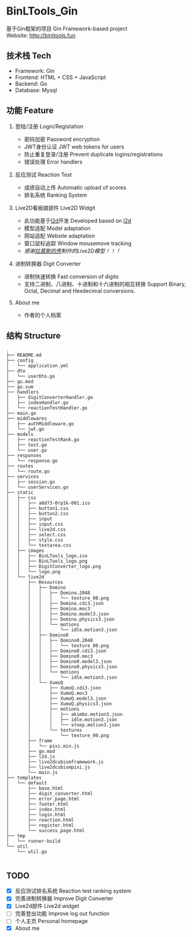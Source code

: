 # BinLTools_Gin

基于Gin框架的项目 Gin Framework-based project  
Website: http://binltools.fun

## 技术栈 Tech
- Framework: Gin
- Frontend: HTML + CSS + JavaScript
- Backend: Go
- Database: Mysql

## 功能 Feature
1. 登陆/注册 Login/Registation
    - 密码加密 Password encryption
    - JWT身份认证 JWT web tokens for users
    - 防止重复登录/注册 Prevent duplicate logins/registrations
    - 错误处理 Error handlers

2. 反应测试 Reaction Test
    - 成绩自动上传 Automatic upload of scores
    - 排名系统 Ranking System

3. Live2D看板娘部件 Live2D Widgit
	- 此功能基于[l2d](https://github.com/UsernameFull/l2d)开发 Developed based on [l2d](https://github.com/UsernameFull/l2d)
	- 模型适配 Model adaptation 
	- 网站适配 Website adaptation
    - 窗口鼠标追踪 Window mousemove tracking
    - *感谢[拉莫斯的壳](https://space.bilibili.com/6769942/?spm_id_from=333.999.0.0)制作的Live2D模型！！！*
    
3. 进制转换器 Digit Converter
    - 进制快速转换 Fast conversion of digits
    - 支持二进制、八进制、十进制和十六进制的相互转换 Support Binary, Octal, Decimal and Hexdecimal conversions.

4. About me
   - 作者的个人档案
    
## 结构 Structure
``` 
.
├── README.md
├── config
│   └── application.yml
├── dto
│   └── userDto.go
├── go.mod
├── go.sum
├── handlers
│   ├── digitConverterHandler.go
│   ├── indexHandler.go
│   └── reactionTestHandler.go
├── main.go
├── middlewares
│   ├── authMiddleware.go
│   └── jwt.go
├── models
│   ├── reactionTestRank.go
│   ├── test.go
│   └── user.go
├── responses
│   └── response.go
├── routes
│   └── route.go
├── services
│   ├── session.go
│   └── userServices.go
├── static
│   ├── css
│   │   ├── a0d73-0rp1k-001.ico
│   │   ├── button1.css
│   │   ├── button2.css
│   │   ├── input
│   │   ├── input.css
│   │   ├── live2d.css
│   │   ├── select.css
│   │   ├── style.css
│   │   └── textarea.css
│   ├── images
│   │   ├── BinLTools_logo.ico
│   │   ├── BinLTools_logo.png
│   │   ├── DigitConverter_logo.png
│   │   └── logo.png
│   └── live2d
│       ├── Resources
│       │   ├── Domino
│       │   │   ├── Domino.2048
│       │   │   │   └── texture_00.png
│       │   │   ├── Domino.cdi3.json
│       │   │   ├── Domino.moc3
│       │   │   ├── Domino.model3.json
│       │   │   ├── Domino.physics3.json
│       │   │   └── motions
│       │   │       └── idle.motion3.json
│       │   ├── Domino0
│       │   │   ├── Domino0.2048
│       │   │   │   └── texture_00.png
│       │   │   ├── Domino0.cdi3.json
│       │   │   ├── Domino0.moc3
│       │   │   ├── Domino0.model3.json
│       │   │   ├── Domino0.physics3.json
│       │   │   └── motions
│       │   │       └── idle.motion3.json
│       │   └── XumoQ
│       │       ├── XumoQ.cdi3.json
│       │       ├── XumoQ.moc3
│       │       ├── XumoQ.model3.json
│       │       ├── XumoQ.physics3.json
│       │       ├── motions
│       │       │   ├── akimbo.motion3.json
│       │       │   ├── idle.motion3.json
│       │       │   └── stoop.motion3.json
│       │       └── textures
│       │           └── texture_00.png
│       ├── frame
│       │   └── pixi.min.js
│       ├── go.mod
│       ├── l2d.js
│       ├── live2dcubismframework.js
│       ├── live2dcubismpixi.js
│       └── main.js
├── templates
│   └── default
│       ├── base.html
│       ├── digit_converter.html
│       ├── error_page.html
│       ├── footer.html
│       ├── index.html
│       ├── login.html
│       ├── reaction.html
│       ├── register.html
│       └── success_page.html
├── tmp
│   └── runner-build
└── util
    └── util.go


``` 

## TODO
- [x] 反应测试排名系统 Reaction test ranking system
- [x] 完善进制转换器 Improve Digit Converter
- [x] Live2d部件 Live2d widget
- [ ] 完善登出功能 Improve log out function
- [ ] 个人主页 Personal homepage
- [x] About me
